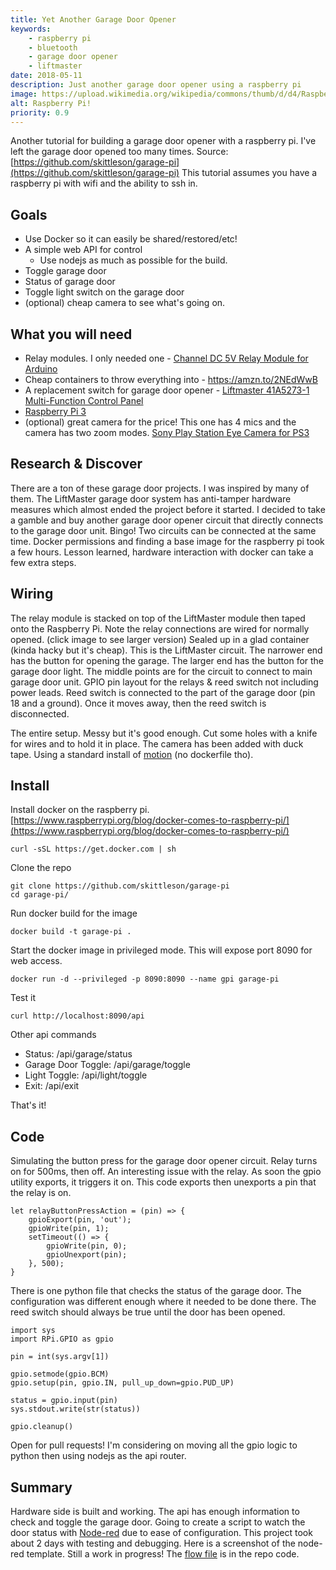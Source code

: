 ```yaml
---
title: Yet Another Garage Door Opener
keywords: 
    - raspberry pi
    - bluetooth
    - garage door opener
    - liftmaster
date: 2018-05-11
description: Just another garage door opener using a raspberry pi
image: https://upload.wikimedia.org/wikipedia/commons/thumb/d/d4/Raspberry-Pi-2-Bare-BR.jpg/330px-Raspberry-Pi-2-Bare-BR.jpg
alt: Raspberry Pi!
priority: 0.9
---
```


Another tutorial for building a garage door opener with a raspberry pi. I've left the garage door opened too many times. Source: [https://github.com/skittleson/garage-pi](https://github.com/skittleson/garage-pi) This tutorial assumes you have a raspberry pi with wifi and the ability to ssh in.

## Goals

- Use Docker so it can easily be shared/restored/etc!
- A simple web API for control
  - Use nodejs as much as possible for the build.
- Toggle garage door
- Status of garage door
- Toggle light switch on the garage door
- (optional) cheap camera to see what's going on.

## What you will need

- Relay modules. I only needed one - [Channel DC 5V Relay Module for Arduino](https://amzn.to/2RP4zNC)
- Cheap containers to throw everything into - https://amzn.to/2NEdWwB
- A replacement switch for garage door opener - [Liftmaster 41A5273-1 Multi-Function Control Panel](https://amzn.to/2pShUrK)
- [Raspberry Pi 3](https://amzn.to/2RMxQc5)
- (optional) great camera for the price! This one has 4 mics and the camera has two zoom modes. [Sony Play Station Eye Camera for PS3](https://amzn.to/2CIAmvF)

## Research & Discover

There are a ton of these garage door projects. I was inspired by many of them. The LiftMaster garage door system has anti-tamper hardware measures which almost ended the project before it started. I decided to take a gamble and buy another garage door opener circuit that directly connects to the garage door unit. Bingo! Two circuits can be connected at the same time. Docker permissions and finding a base image for the raspberry pi took a few hours. Lesson learned, hardware interaction with docker can take a few extra steps.

## Wiring

The relay module is stacked on top of the LiftMaster module then taped onto the Raspberry Pi. Note the relay connections are wired for normally opened. (click image to see larger version) Sealed up in a glad container (kinda hacky but it's cheap). This is the LiftMaster circuit. The narrower end has the button for opening the garage. The larger end has the button for the garage door light. The middle points are for the circuit to connect to main garage door unit. GPIO pin layout for the relays & reed switch not including power leads.  Reed switch is connected to the part of the garage door (pin 18 and a ground). Once it moves away, then the reed switch is disconnected.

 The entire setup. Messy but it's good enough. Cut some holes with a knife for wires and to hold it in place. The camera has been added with duck tape. Using a standard install of [motion](https://motion-project.github.io/motion_build.html) (no dockerfile tho). 
## Install

Install docker on the raspberry pi. [https://www.raspberrypi.org/blog/docker-comes-to-raspberry-pi/](https://www.raspberrypi.org/blog/docker-comes-to-raspberry-pi/)

    curl -sSL https://get.docker.com | sh

Clone the repo

    git clone https://github.com/skittleson/garage-pi
    cd garage-pi/

Run docker build for the image

    docker build -t garage-pi .

Start the docker image in privileged mode. This will expose port 8090 for web access.

    docker run -d --privileged -p 8090:8090 --name gpi garage-pi

Test it

    curl http://localhost:8090/api

Other api commands

- Status: /api/garage/status
- Garage Door Toggle: /api/garage/toggle
- Light Toggle: /api/light/toggle
- Exit: /api/exit

That's it!

## Code

Simulating the button press for the garage door opener circuit. Relay turns on for 500ms, then off. An interesting issue with the relay. As soon the gpio utility exports, it triggers it on. This code exports then unexports a pin that the relay is on.


    let relayButtonPressAction = (pin) => {
        gpioExport(pin, 'out');
        gpioWrite(pin, 1);
        setTimeout(() => {
            gpioWrite(pin, 0);
            gpioUnexport(pin);
        }, 500);
    }

There is one python file that checks the status of the garage door. The configuration was different enough where it needed to be done there. The reed switch should always be true until the door has been opened.


    import sys
    import RPi.GPIO as gpio

    pin = int(sys.argv[1])

    gpio.setmode(gpio.BCM)
    gpio.setup(pin, gpio.IN, pull_up_down=gpio.PUD_UP)

    status = gpio.input(pin)
    sys.stdout.write(str(status))

    gpio.cleanup()

Open for pull requests! I'm considering on moving all the gpio logic to python then using nodejs as the api router.

## Summary

Hardware side is built and working. The api has enough information to check and toggle the garage door. Going to create a script to watch the door status with [Node-red](https://nodered.org/) due to ease of configuration. This project took about 2 days with testing and debugging. Here is a screenshot of the node-red template. Still a work in progress! The [flow file](https://github.com/skittleson/garage-pi/blob/master/garage-pi-node-red-flow.json) is in the repo code.
